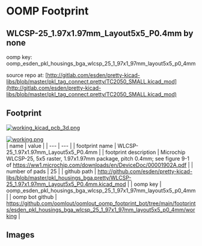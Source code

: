 # OOMP Footprint  
## WLCSP-25_1.97x1.97mm_Layout5x5_P0.4mm  by none  
  
oomp key: oomp_esden_pkl_housings_bga_wlcsp_25_1_97x1_97mm_layout5x5_p0_4mm  
  
source repo at: [http://gitlab.com/esden/pretty-kicad-libs/blob/master/pkl_tag_connect.pretty/TC2050_SMALL.kicad_mod](http://gitlab.com/esden/pretty-kicad-libs/blob/master/pkl_tag_connect.pretty/TC2050_SMALL.kicad_mod)  
## Footprint  
  
[![working_kicad_pcb_3d.png](working_kicad_pcb_3d_600.png)](working_kicad_pcb_3d.png)  
  
[![working.png](working_600.png)](working.png)  
| name | value | 
| --- | --- | 
| footprint name | WLCSP-25_1.97x1.97mm_Layout5x5_P0.4mm | 
| footprint description | Microchip WLCSP-25, 5x5 raster, 1.97x1.97mm package, pitch 0.4mm; see figure 9-1 of https://ww1.microchip.com/downloads/en/DeviceDoc/00001902A.pdf | 
| number of pads | 25 | 
| github path | http://github.com/esden/pretty-kicad-libs/blob/master/pkl_housings_bga.pretty/WLCSP-25_1.97x1.97mm_Layout5x5_P0.4mm.kicad_mod | 
| oomp key | oomp_esden_pkl_housings_bga_wlcsp_25_1_97x1_97mm_layout5x5_p0_4mm | 
| oomp bot github | https://github.com/oomlout/oomlout_oomp_footprint_bot/tree/main/footprints/esden_pkl_housings_bga_wlcsp_25_1_97x1_97mm_layout5x5_p0_4mm/working | 
## Images  
